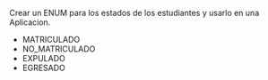Crear un ENUM para los estados de los estudiantes y usarlo en una Aplicacion.

- MATRICULADO
- NO_MATRICULADO
- EXPULADO
- EGRESADO